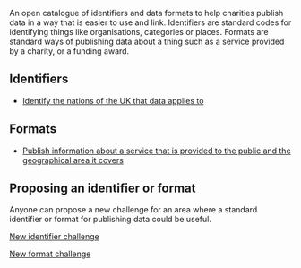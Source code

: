 An open catalogue of identifiers and data formats to help charities publish data in a way that is easier to use and link. Identifiers are standard codes for identifying things like organisations, categories or places. Formats are standard ways of publishing data about a thing such as a service provided by a charity, or a funding award.

## Identifiers

* [Identify the nations of the UK that data applies to](identifiers/uk-nations.md)

## Formats

* [Publish information about a service that is provided to the public and the geographical area it covers](formats/service-provision.md)

## Proposing an identifier or format

Anyone can propose a new challenge for an area where a standard identifier or format for publishing data could be useful. 

[New identifier challenge](https://github.com/WeTheCatalysts/standards-and-identifiers/issues/new?assignees=&labels=identifier&template=identifier-challenge.md)

[New format challenge](https://github.com/WeTheCatalysts/standards-and-identifiers/issues/new?assignees=&labels=identifier&template=standard-challenge.md)
